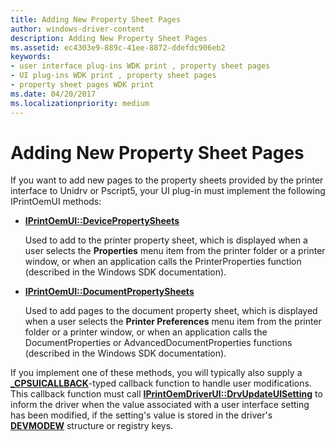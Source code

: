 ```yaml
---
title: Adding New Property Sheet Pages
author: windows-driver-content
description: Adding New Property Sheet Pages
ms.assetid: ec4303e9-889c-41ee-8872-ddefdc906eb2
keywords:
- user interface plug-ins WDK print , property sheet pages
- UI plug-ins WDK print , property sheet pages
- property sheet pages WDK print
ms.date: 04/20/2017
ms.localizationpriority: medium
---
```


# Adding New Property Sheet Pages





If you want to add new pages to the property sheets provided by the printer interface to Unidrv or Pscript5, your UI plug-in must implement the following IPrintOemUI methods:

-   [**IPrintOemUI::DevicePropertySheets**](https://msdn.microsoft.com/library/windows/hardware/ff554165)

    Used to add to the printer property sheet, which is displayed when a user selects the **Properties** menu item from the printer folder or a printer window, or when an application calls the PrinterProperties function (described in the Windows SDK documentation).

-   [**IPrintOemUI::DocumentPropertySheets**](https://msdn.microsoft.com/library/windows/hardware/ff554173)

    Used to add pages to the document property sheet, which is displayed when a user selects the **Printer Preferences** menu item from the printer folder or a printer window, or when an application calls the DocumentProperties or AdvancedDocumentProperties functions (described in the Windows SDK documentation).

If you implement one of these methods, you will typically also supply a [**\_CPSUICALLBACK**](https://msdn.microsoft.com/library/windows/hardware/ff564313)-typed callback function to handle user modifications. This callback function must call [**IPrintOemDriverUI::DrvUpdateUISetting**](https://msdn.microsoft.com/library/windows/hardware/ff553115) to inform the driver when the value associated with a user interface setting has been modified, if the setting's value is stored in the driver's [**DEVMODEW**](https://msdn.microsoft.com/library/windows/hardware/ff552837) structure or registry keys.

 

 




